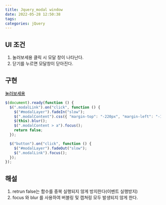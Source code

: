 ```yaml
---
title: Jquery_modal window
date: 2022-05-28 12:50:38
tags:
categories: jQuery
---
```


## UI 조건

1. 눌러보세용 클릭 시 모달 창이 나타난다.
2. 닫기를 누르면 모달창이 닫아진다.

## 구현

<script src="https://code.jquery.com/jquery-2.2.4.min.js"></script>
<script>
$(document).ready(function() {
      $('.modalLink').on('click', function () {
        $('#modalLayer').fadeIn('slow');
        $('.modalContent').css({ "margin-top": "-220px", "margin-left": "-100px" });
        $(this).blur();
        $('.modalContent > a').focus();
        return false;
      });
      $('button').on('click', function () {
        $('#modalLayer').fadeOut('slow')
        $('.modalLink').focus();
      })
    });


</script>
<style>
      a {
      color: #000;
    }
    .mask {
      width: 100%;
      height: 100%;
      position: fixed;
      left: 0;
      top: 0;
      z-index: 10;
      background: #000;
      opacity: .5;
      filter: alpha(opacity=50);
    }
    #modalLayer {
      display: none;
      position: relative;
    }
    #modalLayer .modalContent {
      width: 440px;
      height: 200px;
      padding: 20px;
      border: 1px solid #ccc;
      position: fixed;
      left: 50%;
      top: 50%;
      z-index: 11;
      background: #fff;
    }
    #modalLayer .modalContent button {
      position: absolute;
      right: 0;
      top: 0;
      cursor: pointer;
    }
</style>
  <script src="http://code.jquery.com/jquery-3.3.1.js"></script>

<a href="#modalLayer" class="modalLink">눌러보세용</a>

  <div id="modalLayer">
    <div class="modalContent">
      <a href="#">모달창 테스트</a>
      <button type="button">닫기</button>
    </div>
  </div>

```javascript
$(document).ready(function () {
  $(".modalLink").on("click", function () {
    $("#modalLayer").fadeIn("slow");
    $(".modalContent").css({ "margin-top": "-220px", "margin-left": "-100px" });
    $(this).blur();
    $(".modalContent > a").focus();
    return false;
  });

  $("button").on("click", function () {
    $("#modalLayer").fadeOut("slow");
    $(".modalLink").focus();
  });
});
```

## 해설

1. retrun false는 함수를 중복 실행되지 않게 방지한다(이벤트 실행방지)
2. focus 와 blur 를 사용하여 버블링 및 캡쳐링 모두 발생되지 않게 한다.
